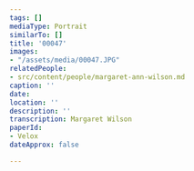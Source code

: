 ```yaml
---
tags: []
mediaType: Portrait
similarTo: []
title: '00047'
images:
- "/assets/media/00047.JPG"
relatedPeople:
- src/content/people/margaret-ann-wilson.md
caption: ''
date: 
location: ''
description: ''
transcription: Margaret Wilson
paperId:
- Velox
dateApprox: false

---
```

